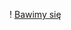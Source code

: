 ! [Bawimy się](https://pl.pinterest.com/pin/295689531776135449/?nic_v1=1afV1BOmwvFjZiY2qBC2yetpdG7co%2FUGOZ7usF5aZRIBrNxtgzS6homFWxyX0SKMmN)
